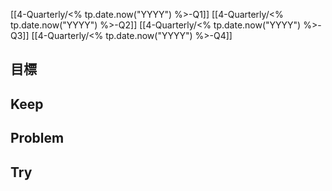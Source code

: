 [[4-Quarterly/<% tp.date.now("YYYY") %>-Q1]]
[[4-Quarterly/<% tp.date.now("YYYY") %>-Q2]]
[[4-Quarterly/<% tp.date.now("YYYY") %>-Q3]]
[[4-Quarterly/<% tp.date.now("YYYY") %>-Q4]]
## 目標
## Keep
## Problem
## Try
